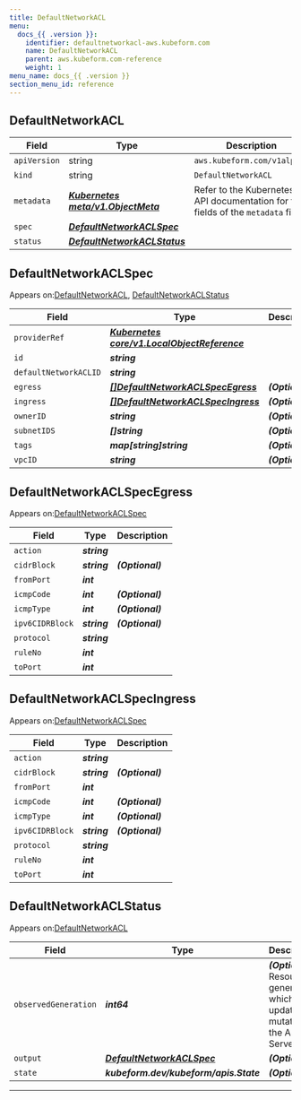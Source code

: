 ```yaml
---
title: DefaultNetworkACL
menu:
  docs_{{ .version }}:
    identifier: defaultnetworkacl-aws.kubeform.com
    name: DefaultNetworkACL
    parent: aws.kubeform.com-reference
    weight: 1
menu_name: docs_{{ .version }}
section_menu_id: reference
---
```


## DefaultNetworkACL
| Field | Type | Description |
| ------ | ----- | ----------- |
| `apiVersion` | string | `aws.kubeform.com/v1alpha1` |
|    `kind` | string | `DefaultNetworkACL` |
| `metadata` | ***[Kubernetes meta/v1.ObjectMeta](https://kubernetes.io/docs/reference/generated/kubernetes-api/v1.13/#objectmeta-v1-meta)***|Refer to the Kubernetes API documentation for the fields of the `metadata` field.|
| `spec` | ***[DefaultNetworkACLSpec](#defaultnetworkaclspec)***||
| `status` | ***[DefaultNetworkACLStatus](#defaultnetworkaclstatus)***||
## DefaultNetworkACLSpec

Appears on:[DefaultNetworkACL](#defaultnetworkacl), [DefaultNetworkACLStatus](#defaultnetworkaclstatus)

| Field | Type | Description |
| ------ | ----- | ----------- |
| `providerRef` | ***[Kubernetes core/v1.LocalObjectReference](https://kubernetes.io/docs/reference/generated/kubernetes-api/v1.13/#localobjectreference-v1-core)***||
| `id` | ***string***||
| `defaultNetworkACLID` | ***string***||
| `egress` | ***[[]DefaultNetworkACLSpecEgress](#defaultnetworkaclspecegress)***| ***(Optional)*** |
| `ingress` | ***[[]DefaultNetworkACLSpecIngress](#defaultnetworkaclspecingress)***| ***(Optional)*** |
| `ownerID` | ***string***| ***(Optional)*** |
| `subnetIDS` | ***[]string***| ***(Optional)*** |
| `tags` | ***map[string]string***| ***(Optional)*** |
| `vpcID` | ***string***| ***(Optional)*** |
## DefaultNetworkACLSpecEgress

Appears on:[DefaultNetworkACLSpec](#defaultnetworkaclspec)

| Field | Type | Description |
| ------ | ----- | ----------- |
| `action` | ***string***||
| `cidrBlock` | ***string***| ***(Optional)*** |
| `fromPort` | ***int***||
| `icmpCode` | ***int***| ***(Optional)*** |
| `icmpType` | ***int***| ***(Optional)*** |
| `ipv6CIDRBlock` | ***string***| ***(Optional)*** |
| `protocol` | ***string***||
| `ruleNo` | ***int***||
| `toPort` | ***int***||
## DefaultNetworkACLSpecIngress

Appears on:[DefaultNetworkACLSpec](#defaultnetworkaclspec)

| Field | Type | Description |
| ------ | ----- | ----------- |
| `action` | ***string***||
| `cidrBlock` | ***string***| ***(Optional)*** |
| `fromPort` | ***int***||
| `icmpCode` | ***int***| ***(Optional)*** |
| `icmpType` | ***int***| ***(Optional)*** |
| `ipv6CIDRBlock` | ***string***| ***(Optional)*** |
| `protocol` | ***string***||
| `ruleNo` | ***int***||
| `toPort` | ***int***||
## DefaultNetworkACLStatus

Appears on:[DefaultNetworkACL](#defaultnetworkacl)

| Field | Type | Description |
| ------ | ----- | ----------- |
| `observedGeneration` | ***int64***| ***(Optional)*** Resource generation, which is updated on mutation by the API Server.|
| `output` | ***[DefaultNetworkACLSpec](#defaultnetworkaclspec)***| ***(Optional)*** |
| `state` | ***kubeform.dev/kubeform/apis.State***| ***(Optional)*** |
---
